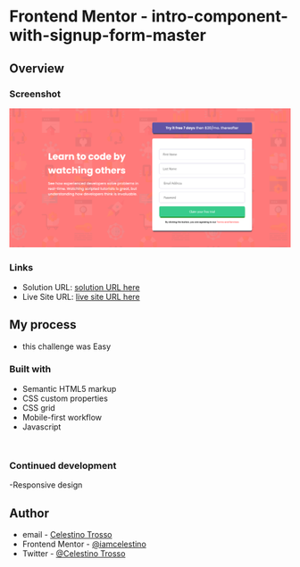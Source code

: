 # Frontend Mentor - intro-component-with-signup-form-master


## Overview

### Screenshot
![](./images/Screenshot%202023-08-28%20at%2009-59-24%20Frontend%20Mentor%20Intro%20component%20with%20sign%20up%20form.png)


### Links
- Solution URL: [solution URL here](https://github.com/iamcelestino/intro-component-with-signup-form-master.git)
- Live Site URL: [live site URL here](https://iamcelestino.github.io/intro-component-with-signup-form-master/)

## My process

- this challenge was Easy

### Built with

- Semantic HTML5 markup
- CSS custom properties
- CSS grid
- Mobile-first workflow
- Javascript
```
```
```
```
### Continued development
-Responsive design

## Author
- email - [Celestino Trosso](trcelestino488@gmail.com)
- Frontend Mentor - [@iamcelestino](https://www.frontendmentor.io/profile/iamcelestino)
- Twitter - [@Celestino Trosso](https://twitter.com/CTrosso)

